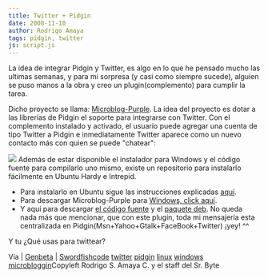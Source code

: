 ```yaml
---
title: Twitter + Pidgin
date: 2008-11-10
author: Rodrigo Amaya
tags: pidgin, twitter
js: script.js
---
```


La idea de integrar Pidgin y Twitter, es algo en lo que he pensado mucho
      las ultimas semanas, y para mi sorpresa (y casi como siempre sucede), alguien se puso manos a
      la obra y creo un plugin(complemento) para cumplir la tarea.

Dicho
      proyecto se llama: [Microblog-Purple](http://code.google.com/p/microblog-purple/). La idea del
      proyecto es dotar a las librerías de Pidgin el soporte para integrarse con Twitter. Con el
      complemento instalado y activado, el usuario puede agregar una cuenta de tipo Twitter a Pidgin
      e inmediatamente Twitter aparece como un nuevo contacto más con quien se puede
      "chatear":

[![](http://1.bp.blogspot.com/_ayvorITawE4/SRhHVLoWD3I/AAAAAAAABaI/P2zJJ6bh4uc/s320/pidgintwitt.png)](http://1.bp.blogspot.com/_ayvorITawE4/SRhHVLoWD3I/AAAAAAAABaI/P2zJJ6bh4uc/s1600-h/pidgintwitt.png)
Además
      de estar disponible el instalador para Windows y el código fuente para compilarlo uno mismo,
      existe un repositorio para instalarlo fácilmente en Ubuntu Hardy e Intrepid.

- Para instalarlo en Ubuntu sigue las instrucciones explicadas [aquí](http://www.genbeta.com/2008/11/10-microblog-purple-twitter-integrado-en-pidgin).
- Para descargar Microblog-Purple para [Windows, click aquí](http://code.google.com/p/microblog-purple/).
- Y aquí para descargar [el código fuente](http://code.google.com/p/microblog-purple/) y el [paquete deb](http://code.google.com/p/microblog-purple/downloads/detail?name=pidgin-microblog_0.1-1%7Egetdeb1_i386.deb&can=2&q=).
No queda nada más que mencionar, que con este plugin, toda
      mi mensajería esta centralizada en Pidgin(Msn+Yahoo+Gtalk+FaceBook+Twitter) ¡yey! ^^

Y tu ¿Qué usas para twittear?

Vía | [Genbeta](http://www.genbeta.com/2008/11/10-microblog-purple-twitter-integrado-en-pidgin) | [Swordfishcode](http://swordfishcode.com/2008/11/como-usar-twitter-desde-pidgin/#comment-580)
[twitter](http://www.blogalaxia.com/tags/twitter) [pidgin](http://www.blogalaxia.com/tags/pidgin) [linux](http://www.blogalaxia.com/tags/linux) [windows](http://www.blogalaxia.com/tags/windows) [microbloggin](http://www.blogalaxia.com/tags/microbloggin)Copyleft Rodrigo S. Amaya C. y el staff del Sr.
      Byte
